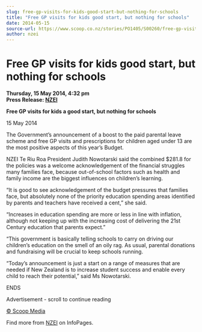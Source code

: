 ```yaml
---
slug: free-gp-visits-for-kids-good-start-but-nothing-for-schools
title: "Free GP visits for kids good start, but nothing for schools"
date: 2014-05-15
source-url: https://www.scoop.co.nz/stories/PO1405/S00260/free-gp-visits-for-kids-good-start-but-nothing-for-schools.htm
author: nzei
---
```

Free GP visits for kids good start, but nothing for schools
===========================================================

**Thursday, 15 May 2014, 4:32 pm**  
**Press Release: [NZEI](https://info.scoop.co.nz/NZEI)**

**Free GP visits for kids a good start, but nothing for schools**

15 May 2014

The Government’s announcement of a boost to the paid parental leave scheme and free GP visits and prescriptions for children aged under 13 are the most positive aspects of this year’s Budget.

NZEI Te Riu Roa President Judith Nowotarski said the combined $281.8 for the policies was a welcome acknowledgement of the financial struggles many families face, because out-of-school factors such as health and family income are the biggest influences on children’s learning.

“It is good to see acknowledgement of the budget pressures that families face, but absolutely none of the priority education spending areas identified by parents and teachers have received a cent,” she said.

“Increases in education spending are more or less in line with inflation, although not keeping up with the increasing cost of delivering the 21st Century education that parents expect.”

“This government is basically telling schools to carry on driving our children’s education on the smell of an oily rag. As usual, parental donations and fundraising will be crucial to keep schools running.

“Today’s announcement is just a start on a range of measures that are needed if New Zealand is to increase student success and enable every child to reach their potential,” said Ms Nowotarski.

ENDS

Advertisement - scroll to continue reading





[© Scoop Media](http://www.scoop.co.nz/about/terms.html)

Find more from [NZEI](https://info.scoop.co.nz/NZEI) on InfoPages.
